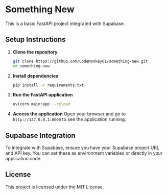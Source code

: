 # Something New

This is a basic FastAPI project integrated with Supabase.

## Setup Instructions

1. **Clone the repository**
   ```bash
   git clone https://github.com/CodeMonkey01/something-new.git
   cd something-new
   ```

2. **Install dependencies**
   ```bash
   pip install -r requirements.txt
   ```

3. **Run the FastAPI application**
   ```bash
   uvicorn main:app --reload
   ```

4. **Access the application**
   Open your browser and go to `http://127.0.0.1:8000` to see the application running.

## Supabase Integration

To integrate with Supabase, ensure you have your Supabase project URL and API key. You can set these as environment variables or directly in your application code.

## License

This project is licensed under the MIT License.